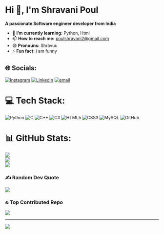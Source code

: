#  Hi 👋, I'm Shravani Poul
**A passionate Software engineer developer from India**

- 🌱 **I’m currently learning:** Python, Html
- 📫 **How to reach me:** poulshravani2@gmail.com
- 😄 **Pronouns:** Shravuu
- ⚡ **Fun fact:** i am funny
## 🌐 Socials:
[![Instagram](https://img.shields.io/badge/Instagram-%23E4405F.svg?logo=Instagram&logoColor=white)](https://instagram.com/Shravuu_021) [![LinkedIn](https://img.shields.io/badge/LinkedIn-%230077B5.svg?logo=linkedin&logoColor=white)](https://linkedin.com/in/ShravaniPoul) [![email](https://img.shields.io/badge/Email-D14836?logo=gmail&logoColor=white)](https://gmail.com/mailto/poulshravani2@gmail.com) 

# 💻 Tech Stack:
![Python](https://img.shields.io/badge/python-3670A0?style=for-the-badge&logo=python&logoColor=ffdd54) ![C](https://img.shields.io/badge/c-%2300599C.svg?style=for-the-badge&logo=c&logoColor=white) ![C++](https://img.shields.io/badge/c++-%2300599C.svg?style=for-the-badge&logo=c%2B%2B&logoColor=white) ![C#](https://img.shields.io/badge/c%23-%23239120.svg?style=for-the-badge&logo=csharp&logoColor=white) ![HTML5](https://img.shields.io/badge/html5-%23E34F26.svg?style=for-the-badge&logo=html5&logoColor=white) ![CSS3](https://img.shields.io/badge/css3-%231572B6.svg?style=for-the-badge&logo=css3&logoColor=white) ![MySQL](https://img.shields.io/badge/mysql-4479A1.svg?style=for-the-badge&logo=mysql&logoColor=white) ![GitHub](https://img.shields.io/badge/github-%23121011.svg?style=for-the-badge&logo=github&logoColor=white)
# 📊 GitHub Stats:
![](https://github-readme-stats.vercel.app/api?username=Poulshravani&theme=dark&hide_border=false&include_all_commits=true&count_private=false)<br/>
![](https://nirzak-streak-stats.vercel.app/?user=Poulshravani&theme=dark&hide_border=false)<br/>
![](https://github-readme-stats.vercel.app/api/top-langs/?username=Poulshravani&theme=dark&hide_border=false&include_all_commits=true&count_private=false&layout=compact)

### ✍️ Random Dev Quote
![](https://quotes-github-readme.vercel.app/api?type=horizontal&theme=radical)

### 🔝 Top Contributed Repo
![](https://github-contributor-stats.vercel.app/api?username=Poulshravani&limit=5&theme=dark&combine_all_yearly_contributions=true)

---
[![](https://visitcount.itsvg.in/api?id=Poulshravani&icon=0&color=0)](https://visitcount.itsvg.in)

<!-- Proudly created with GPRM ( https://gprm.itsvg.in ) -->
